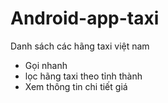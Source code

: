 # Android-app-taxi
Danh sách các hãng taxi việt nam
- Gọi nhanh
- lọc hãng taxi theo tỉnh thành
- Xem thông tin chi tiết giá

